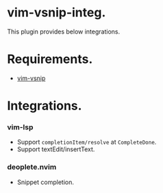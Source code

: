 # vim-vsnip-integ.

This plugin provides below integrations.

# Requirements.

- [vim-vsnip](https://github.com/hrsh7th/vim-vsnip)

# Integrations.

### vim-lsp
- Support `completionItem/resolve` at `CompleteDone`.
- Support textEdit/insertText.

### deoplete.nvim
- Snippet completion.

